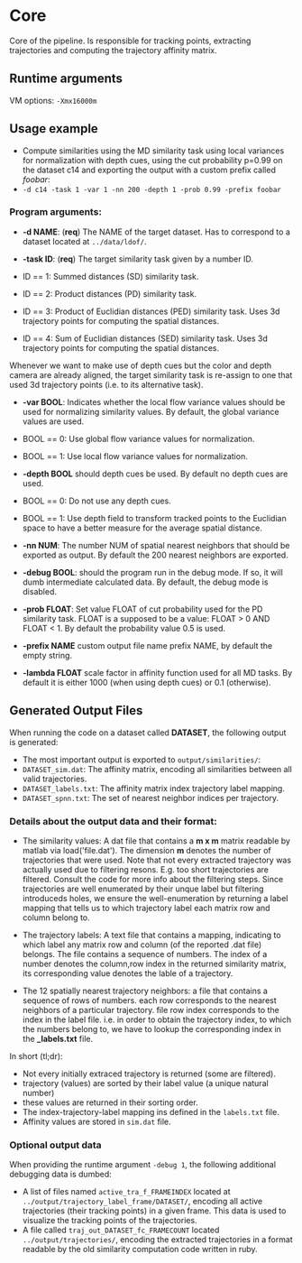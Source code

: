 # Core

Core of the pipeline. Is responsible for tracking points, extracting trajectories and computing the trajectory affinity matrix.

## Runtime arguments

VM options: `-Xmx16000m`

## Usage example

+ Compute similarities using the MD similarity task using local variances for normalization with depth cues, using the cut probability p=0.99 on the dataset c14 and exporting the output with a custom prefix called _foobar_:
 + `-d c14 -task 1 -var 1 -nn 200 -depth 1 -prob 0.99 -prefix foobar`

### Program arguments: 
+ **-d NAME**: (**req**) The NAME of the target dataset. Has to correspond to a dataset located at `../data/ldof/`.

+ **-task ID**: (**req**) The target similarity task given by a number ID.
 + ID == 1: Summed distances (SD) similarity task.
 + ID == 2: Product distances (PD) similarity task.
 + ID == 3: Product of Euclidian distances (PED) similarity task. Uses 3d trajectory points for computing the spatial distances.
 + ID == 4: Sum of Euclidian distances (SED) similarity task. Uses 3d trajectory points for computing the spatial distances.
 
Whenever we want to make use of depth cues but the color and depth camera are already aligned, 
the target similarity task is re-assign to one that used 3d trajectory points (i.e. to its alternative task).
 
+ **-var BOOL**: Indicates whether the local flow variance values should be used for normalizing similarity values. By default, the global variance values are used.
 + BOOL == 0: Use global flow variance values for normalization.
 + BOOL == 1: Use local flow variance values for normalization.
 
+ **-depth BOOL** should depth cues be used. By default no depth cues are used.
 + BOOL == 0: Do not use any depth cues.
 + BOOL == 1: Use depth field to transform tracked points to the Euclidian space to have a better measure for the average spatial distance.
 
+ **-nn NUM**: The number NUM of spatial nearest neighbors that should be exported as output. By default the 200 nearest neighbors are exported.

+ **-debug BOOL**:  should the program run in the debug mode. If so, it will dumb intermediate calculated data. By default, the debug mode is disabled.

+ **-prob FLOAT**: Set value FLOAT of cut probability used for the PD similarity task. FLOAT is a supposed to be a value: FLOAT > 0 AND FLOAT < 1. By default the probability value 0.5 is used.

+ **-prefix NAME** custom output file name prefix NAME, by default the empty string.

+ **-lambda FLOAT** scale factor in affinity function used for all MD tasks. By default it is either 1000 (when using depth cues) or 0.1 (otherwise).

## Generated Output Files

When running the code on a dataset called **DATASET**, the following output is generated:

+ The most important output is exported to `output/similarities/`:
 + `DATASET_sim.dat`: The affinity matrix, encoding all similarities between all valid trajectories.
 + `DATASET_labels.txt`: The affinity matrix index trajectory label mapping.
 + `DATASET_spnn.txt`: The set of nearest neighbor indices per trajectory.
 
### Details about the output data and their format:
 
 + The similarity values: A dat file that contains a **m x m** matrix readable by matlab via load('file.dat'). The dimension **m** denotes the number of trajectories that were used. Note that not every extracted trajectory was actually used due to filtering resons. E.g. too short trajectories are filtered. Consult the code for more info about the filtering steps. Since trajectories are well enumerated by their unque label but filtering introduceds holes, we ensure the well-enumeration by returning a label mapping that tells us to which trajectory label each matrix row and column belong to. 
 
 + The trajectory labels: A text file that contains a mapping, indicating to which label any matrix row and column (of the reported .dat file) belongs. The file contains a sequence of numbers. The index of a number denotes the column,row index in the returned similarity matrix, its corresponding value denotes the lable of a trajectory.
 
 + The 12 spatially nearest trajectory neighbors: a file that contains a sequence of rows of numbers. each row corresponds to the nearest neighbors of a particular trajectory. file row index corresponds to the index in the label file. i.e. in order to obtain the trajectory index, to which the numbers belong to, we have to lookup the corresponding index in the **_labels.txt** file. 
 
 In short (tl;dr):
 
 + Not every initially extraced trajectory is returned (some are filtered).
 + trajectory (values) are sorted by their label value (a unique natural number)
 + these values are returned in their sorting order.
 + The index-trajectory-label mapping ins defined in the `labels.txt` file.
 + Affinity values are stored in `sim.dat` file.

### Optional output data

When providing the runtime argument `-debug 1`, the following additional debugging data is dumbed:

+ A list of files named `active_tra_f_FRAMEINDEX` located at `../output/trajectory_label_frame/DATASET/`, encoding all active trajectories (their tracking points) in a given frame. This data is used to visualize the tracking points of the trajectories.
+ A file called `traj_out_DATASET_fc_FRAMECOUNT` located `../output/trajectories/`, encoding the extracted trajectories in a format readable by the old similarity computation code written in ruby.
